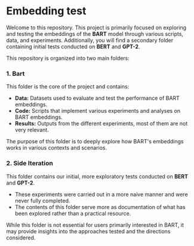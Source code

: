 # Embedding test

Welcome to this repository. This project is primarily focused on exploring and testing the embeddings of the **BART** model through various scripts, data, and experiments. Additionally, you will find a secondary folder containing initial tests conducted on **BERT** and **GPT-2**.

This repository is organized into two main folders:
### 1. Bart

This folder is the core of the project and contains:

+ **Data:** Datasets used to evaluate and test the performance of BART embeddings.
+ **Code:** Scripts that implement various experiments and analyses on BART embeddings.
+ **Results:** Outputs from the different experiments, most of them are not very relevant.

The purpose of this folder is to deeply explore how BART's embeddings works in various contexts and scenarios.
### 2. Side Iteration

This folder contains our initial, more exploratory tests conducted on **BERT** and **GPT-2**.

+ These experiments were carried out in a more naive manner and were never fully completed.
+ The contents of this folder serve more as documentation of what has been explored rather than a practical resource.

While this folder is not essential for users primarily interested in BART, it may provide insights into the approaches tested and the directions considered.  
